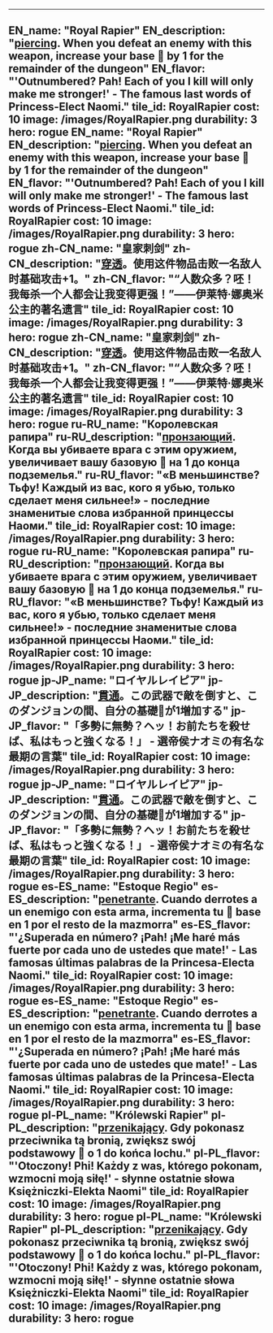 ---

EN_name: "Royal Rapier"
EN_description: "<u>piercing</u>. When you defeat an enemy with this weapon, increase your base 🔸 by 1 for the remainder of the dungeon"
EN_flavor: "'Outnumbered? Pah! Each of you I kill will only make me stronger!' - The famous last words of Princess-Elect Naomi."
tile_id: RoyalRapier
cost: 10
image: /images/RoyalRapier.png
durability: 3
hero: rogue
EN_name: "Royal Rapier"
EN_description: "<u>piercing</u>. When you defeat an enemy with this weapon, increase your base 🔸 by 1 for the remainder of the dungeon"
EN_flavor: "'Outnumbered? Pah! Each of you I kill will only make me stronger!' - The famous last words of Princess-Elect Naomi."
tile_id: RoyalRapier
cost: 10
image: /images/RoyalRapier.png
durability: 3
hero: rogue
zh-CN_name: "皇家刺剑"
zh-CN_description: "<u>穿透</u>。使用这件物品击败一名敌人时基础攻击+1。"
zh-CN_flavor: "“人数众多？呸！我每杀一个人都会让我变得更强！”——伊莱特·娜奥米公主的著名遗言"
tile_id: RoyalRapier
cost: 10
image: /images/RoyalRapier.png
durability: 3
hero: rogue
zh-CN_name: "皇家刺剑"
zh-CN_description: "<u>穿透</u>。使用这件物品击败一名敌人时基础攻击+1。"
zh-CN_flavor: "“人数众多？呸！我每杀一个人都会让我变得更强！”——伊莱特·娜奥米公主的著名遗言"
tile_id: RoyalRapier
cost: 10
image: /images/RoyalRapier.png
durability: 3
hero: rogue
ru-RU_name: "Королевская рапира"
ru-RU_description: "<u>пронзающий</u>. Когда вы убиваете врага с этим оружием, увеличивает вашу базовую 🔸 на 1 до конца подземелья."
ru-RU_flavor: "«В меньшинстве? Тьфу! Каждый из вас, кого я убью, только сделает меня сильнее!» - последние знаменитые слова избранной принцессы Наоми."
tile_id: RoyalRapier
cost: 10
image: /images/RoyalRapier.png
durability: 3
hero: rogue
ru-RU_name: "Королевская рапира"
ru-RU_description: "<u>пронзающий</u>. Когда вы убиваете врага с этим оружием, увеличивает вашу базовую 🔸 на 1 до конца подземелья."
ru-RU_flavor: "«В меньшинстве? Тьфу! Каждый из вас, кого я убью, только сделает меня сильнее!» - последние знаменитые слова избранной принцессы Наоми."
tile_id: RoyalRapier
cost: 10
image: /images/RoyalRapier.png
durability: 3
hero: rogue
jp-JP_name: "ロイヤルレイピア"
jp-JP_description: "<u>貫通</u>。この武器で敵を倒すと、このダンジョンの間、自分の基礎🔸が1増加する"
jp-JP_flavor: "「多勢に無勢？ヘッ！お前たちを殺せば、私はもっと強くなる！」 - 選帝侯ナオミの有名な最期の言葉"
tile_id: RoyalRapier
cost: 10
image: /images/RoyalRapier.png
durability: 3
hero: rogue
jp-JP_name: "ロイヤルレイピア"
jp-JP_description: "<u>貫通</u>。この武器で敵を倒すと、このダンジョンの間、自分の基礎🔸が1増加する"
jp-JP_flavor: "「多勢に無勢？ヘッ！お前たちを殺せば、私はもっと強くなる！」 - 選帝侯ナオミの有名な最期の言葉"
tile_id: RoyalRapier
cost: 10
image: /images/RoyalRapier.png
durability: 3
hero: rogue
es-ES_name: "Estoque Regio"
es-ES_description: "<u>penetrante</u>. Cuando derrotes a un enemigo con esta arma, incrementa tu 🔸 base en 1 por el resto de la mazmorra"
es-ES_flavor: "'¿Superada en número? ¡Pah! ¡Me haré más fuerte por cada uno de ustedes que mate!' - Las famosas últimas palabras de la Princesa-Electa Naomi."
tile_id: RoyalRapier
cost: 10
image: /images/RoyalRapier.png
durability: 3
hero: rogue
es-ES_name: "Estoque Regio"
es-ES_description: "<u>penetrante</u>. Cuando derrotes a un enemigo con esta arma, incrementa tu 🔸 base en 1 por el resto de la mazmorra"
es-ES_flavor: "'¿Superada en número? ¡Pah! ¡Me haré más fuerte por cada uno de ustedes que mate!' - Las famosas últimas palabras de la Princesa-Electa Naomi."
tile_id: RoyalRapier
cost: 10
image: /images/RoyalRapier.png
durability: 3
hero: rogue
pl-PL_name: "Królewski Rapier"
pl-PL_description: "<u>przenikający</u>. Gdy pokonasz przeciwnika tą bronią, zwiększ swój podstawowy 🔸 o 1 do końca lochu."
pl-PL_flavor: "'Otoczony! Phi! Każdy z was, którego pokonam, wzmocni moją siłę!' - słynne ostatnie słowa Księżniczki-Elekta Naomi"
tile_id: RoyalRapier
cost: 10
image: /images/RoyalRapier.png
durability: 3
hero: rogue
pl-PL_name: "Królewski Rapier"
pl-PL_description: "<u>przenikający</u>. Gdy pokonasz przeciwnika tą bronią, zwiększ swój podstawowy 🔸 o 1 do końca lochu."
pl-PL_flavor: "'Otoczony! Phi! Każdy z was, którego pokonam, wzmocni moją siłę!' - słynne ostatnie słowa Księżniczki-Elekta Naomi"
tile_id: RoyalRapier
cost: 10
image: /images/RoyalRapier.png
durability: 3
hero: rogue
---